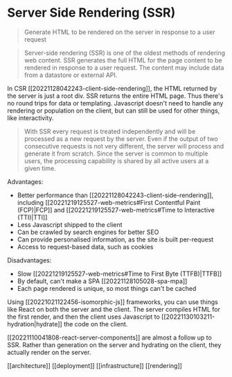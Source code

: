 # Server Side Rendering (SSR)

>Generate HTML to be rendered on the server in response to a user request

>Server-side rendering (SSR) is one of the oldest methods of rendering web content. SSR generates the full HTML for the page content to be rendered in response to a user request. The content may include data from a datastore or external API.

In CSR [[20221128042243-client-side-rendering]], the HTML returned by the server is just a root div. SSR returns the entire HTML page. Thus there's no round trips for data or templating. Javascript doesn't need to handle any rendering or population on the client, but can still be used for other things, like interactivity.

>With SSR every request is treated independently and will be processed as a new request by the server. Even if the output of two consecutive requests is not very different, the server will process and generate it from scratch. Since the server is common to multiple users, the processing capability is shared by all active users at a given time.

Advantages:
- Better performance than [[20221128042243-client-side-rendering]], including [[20221219125527-web-metrics#First Contentful Paint (FCP)|FCP]] and [[20221219125527-web-metrics#Time to Interactive (TTI)|TTI]]
- Less Javascript shipped to the client
- Can be crawled by search engines for better SEO
- Can provide personalised information, as the site is built per-request
- Access to request-based data, such as cookies

Disadvantages:
- Slow [[20221219125527-web-metrics#Time to First Byte (TTFB)|TTFB]]
- By default, can't make a SPA [[20221128105028-spa-mpa]]
- Each page rendered is unique, so most things can't be cached

Using [[20221021122456-isomorphic-js]] frameworks, you can use things like React on both the server and the client. The server compiles HTML for the first render, and then the client uses Javascript to [[20221130103211-hydration|hydrate]] the code on the client.

[[20221110041808-react-server-components]] are almost a follow up to SSR. Rather than generation on the server and hydrating on the client, they actually render on the server.

[[architecture]]
[[deployment]]
[[infrastructure]]
[[rendering]]